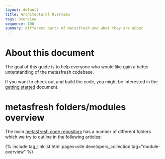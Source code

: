 ```yaml
---
layout: default
title: Architectural Overview
tags: Overview
sequence: 100
summary: different parts of metasfresh and what they are about
---
```


# About this document

The goal of this guide is to help everyone who would like gain a better unterstanding of the metasfresh codebase. 

If you want to check out and build the code, you might be interested in the [getting started](getting_started_en) document.


# metasfresh folders/modules overview

The main [metasfresh code repository](https://github.com/metasfresh/metasfresh) has a number of different folders which we try to outline in the following articles:

{% include tag_linklist.html pages=site.developers_collection tag="module-overview" %}

